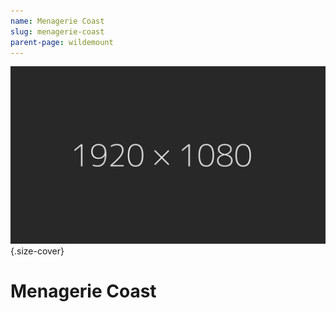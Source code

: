 ```yaml
---
name: Menagerie Coast
slug: menagerie-coast
parent-page: wildemount
---
```

![Caption](assets/img/placeholder_1920x1080.jpg){.size-cover}

# Menagerie Coast
